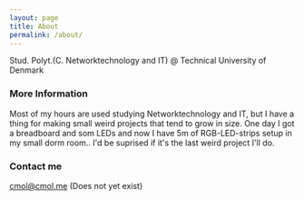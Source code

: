 ```yaml
---
layout: page
title: About
permalink: /about/
---
```


Stud. Polyt.(C. Networktechnology and IT) @ Technical University of Denmark

### More Information

Most of my hours are used studying Networktechnology and IT, but I have a thing for making small weird projects that tend to grow in size.
One day I got a breadboard and som LEDs and now I have 5m of RGB-LED-strips setup in my small dorm room.. I'd be suprised if it's the last weird project I'll do.

### Contact me

[cmol@cmol.me](mailto:cmol@cmol.me) (Does not yet exist)
